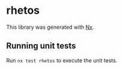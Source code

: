 # rhetos

This library was generated with [Nx](https://nx.dev).

## Running unit tests

Run `nx test rhetos` to execute the unit tests.
